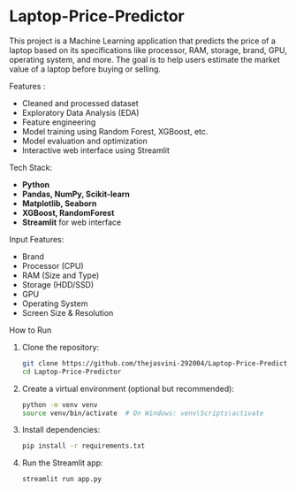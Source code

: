 # Laptop-Price-Predictor

This project is a Machine Learning application that predicts the price of a laptop based on its specifications like processor, RAM, storage, brand, GPU, operating system, and more. The goal is to help users estimate the market value of a laptop before buying or selling.


Features :

- Cleaned and processed dataset
- Exploratory Data Analysis (EDA)
- Feature engineering
- Model training using Random Forest, XGBoost, etc.
- Model evaluation and optimization
- Interactive web interface using Streamlit

Tech Stack:

- **Python**
- **Pandas, NumPy, Scikit-learn**
- **Matplotlib, Seaborn**
- **XGBoost, RandomForest**
- **Streamlit** for web interface

Input Features:

- Brand
- Processor (CPU)
- RAM (Size and Type)
- Storage (HDD/SSD)
- GPU
- Operating System
- Screen Size & Resolution

How to Run

1. Clone the repository:

   ```bash
   git clone https://github.com/thejasvini-292004/Laptop-Price-Predictor.git
   cd Laptop-Price-Predictor

2. Create a virtual environment (optional but recommended):

   ```bash
   python -m venv venv
   source venv/bin/activate  # On Windows: venv\Scripts\activate

3. Install dependencies:

   ```bash
   pip install -r requirements.txt

4. Run the Streamlit app:

   ```bash
   streamlit run app.py
